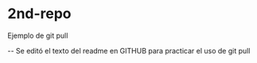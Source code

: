 # 2nd-repo
Ejemplo de git pull

-- Se editó el texto del readme en GITHUB para practicar el uso de git pull
